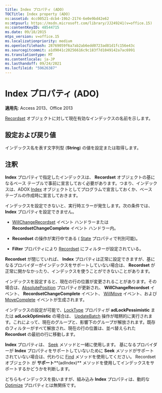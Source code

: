 ```yaml
---
title: Index プロパティ (ADO)
TOCTitle: Index property (ADO)
ms:assetid: 4cc00521-dcb4-19b2-2174-6e0e9bd42e62
ms:mtpsurl: https://msdn.microsoft.com/library/JJ249241(v=office.15)
ms:contentKeyID: 48544715
ms.date: 09/18/2015
mtps_version: v=office.15
ms.localizationpriority: medium
ms.openlocfilehash: 28769059f6a7ab2ab6edd0723ad81d1fc156e43c
ms.sourcegitcommit: a1d9041c20256616c9c183f7d1049142a7ac6991
ms.translationtype: MT
ms.contentlocale: ja-JP
ms.lasthandoff: 09/24/2021
ms.locfileid: "59626387"
---
```

# <a name="index-property-ado"></a>Index プロパティ (ADO)


**適用先**: Access 2013、Office 2013

[Recordset](recordset-object-ado.md) オブジェクトに対して現在有効なインデックスの名前を示します。

## <a name="settings-and-return-values"></a>設定および戻り値

インデックス名を表す文字列型 (**String**) の値を設定または取得します。

## <a name="remarks"></a>注釈

**Index** プロパティで指定したインデックスは、 **Recordset** オブジェクトの基になるベース テーブルで事前に宣言しておく必要があります。つまり、インデックスは、ADOX [Index](index-object-adox.md) オブジェクトとしてプログラムで宣言しておくか、ベース テーブルの作成時に宣言しておきます。

インデックスを設定できないと、実行時エラーが発生します。次の条件では、 **Index** プロパティを設定できません。

  - [WillChangeRecordset](willchangerecordset-and-recordsetchangecomplete-events-ado.md) イベント ハンドラーまたは **RecordsetChangeComplete** イベント ハンドラー内。

  - **Recordset** の操作が実行中である ( [State](state-property-ado.md) プロパティで判別可能)。

  - **Filter** プロパティにより [Recordset](filter-property-ado.md) にフィルターが設定されている。

**Recordset** が閉じていれば、 **Index** プロパティは正常に設定できますが、基になるプロバイダーがインデックスをサポートしていない場合は、 **Recordset** が正常に開かなかったり、インデックスを使うことができないことがあります。

インデックスを設定すると、現在の行の位置が変更されることがあります。その場合は、[AbsolutePosition](absoluteposition-property-ado.md) プロパティが更新され、 **WillChangeRecordset** イベント、 **RecordsetChangeComplete** イベント、 [WillMove](willmove-and-movecomplete-events-ado.md) イベント、および [MoveComplete](willmove-and-movecomplete-events-ado.md) イベントが生成されます。

インデックスの設定が可能で、[LockType](locktype-property-ado.md) プロパティが **adLockPessimistic** または **adLockOptimistic** の場合は、 [UpdateBatch](updatebatch-method-ado.md) 操作が暗黙的に実行されます。これによって、現在のグループと、影響下のグループが解放されます。既存のフィルターがすべて解放され、現在の行の位置は、並べ替えられた **Recordset** の最初の行に移動します。

**Index** プロパティは、 [Seek](seek-method-ado.md) メソッドと一緒に使用します。 基になるプロバイダーが **Index** プロパティをサポートしていないために **Seek** メソッドがサポートされていない場合は、代わりに [Find](find-method-ado.md) メソッドを使用してください。 Recordset オブジェクト [](supports-method-ado.md)が **サポート****(adIndex)** メソッドを使用してインデックスをサポートするかどうかを判断します。

どちらもインデックスを扱いますが、組み込み **Index** プロパティは、動的な [Optimize](optimize-property-dynamic-ado.md) プロパティとは無関係です。

